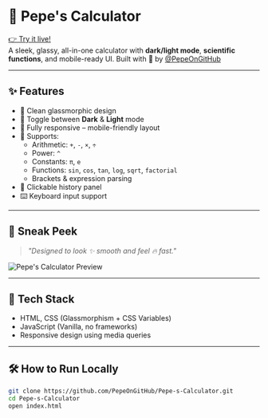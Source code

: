 # 🧮 Pepe's Calculator

[👉 Try it live!](https://pepeongithub.github.io/Pepe-s-Calculator)  
A sleek, glassy, all-in-one calculator with **dark/light mode**, **scientific functions**, and mobile-ready UI. Built with 💙 by [@PepeOnGitHub](https://github.com/PepeOnGitHub)

---

## ✨ Features

- 🎨 Clean glassmorphic design
- 🌙 Toggle between **Dark** & **Light** mode
- 📱 Fully responsive – mobile-friendly layout
- 🧠 Supports:
  - Arithmetic: `+`, `-`, `×`, `÷`
  - Power: `^`
  - Constants: `π`, `e`
  - Functions: `sin`, `cos`, `tan`, `log`, `sqrt`, `factorial`
  - Brackets & expression parsing
- 📜 Clickable history panel
- ⌨️ Keyboard input support

---

## 📸 Sneak Peek

> _"Designed to look ✨ smooth and feel 🔥 fast."_

![Pepe's Calculator Preview](https://github.com/PepeOnGitHub/Pepe-s-Calculator/assets/your-image-preview-if-you-want.png)

---

## 🚀 Tech Stack

- HTML, CSS (Glassmorphism + CSS Variables)
- JavaScript (Vanilla, no frameworks)
- Responsive design using media queries

---

## 🛠️ How to Run Locally

```bash
git clone https://github.com/PepeOnGitHub/Pepe-s-Calculator.git
cd Pepe-s-Calculator
open index.html
